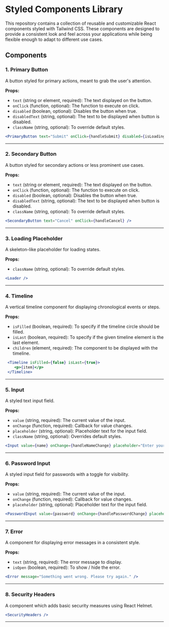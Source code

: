 # Styled Components Library

This repository contains a collection of reusable and customizable React components styled with Tailwind CSS. These components are designed to provide a consistent look and feel across your applications while being flexible enough to adapt to different use cases.

## Components

### 1. **Primary Button**
A button styled for primary actions, meant to grab the user's attention.

**Props:**
- `text` (string or element, required): The text displayed on the button.
- `onClick` (function, optional): The function to execute on click.
- `disabled` (boolean, optional): Disables the button when true.
- `disabledText` (string, optional): The text to be displayed when button is disabled.
- `className` (string, optional): To override default styles.

```jsx
<PrimaryButton text="Submit" onClick={handleSubmit} disabled={isLoading} />
```

---

### 2. **Secondary Button**
A button styled for secondary actions or less prominent use cases.

**Props:**
- `text` (string or element, required): The text displayed on the button.
- `onClick` (function, optional): The function to execute on click.
- `disabled` (boolean, optional): Disables the button when true.
- `disabledText` (string, optional): The text to be displayed when button is disabled.
- `className` (string, optional): To override default styles.

```jsx
<SecondaryButton text="Cancel" onClick={handleCancel} />
```

---

### 3. **Loading Placeholder**
A skeleton-like placeholder for loading states.

**Props:**
- `className` (string, optional): To override default styles.

```jsx
<Loader />
```

---

### 4. **Timeline**
A vertical timeline component for displaying chronological events or steps.

**Props:**
- `isFilled` (boolean, required): To specify if the timeline circle should be filled.
- `isLast` (boolean, required): To specify if the given timeline element is the last element.
- `children` (element, required): The component to be displayed with the timeline.

```jsx
 <Timeline isFilled={false} isLast={true}>
    <p>{item}</p>
 </Timeline>
```

---

### 5. **Input**
A styled text input field.

**Props:**
- `value` (string, required): The current value of the input.
- `onChange` (function, required): Callback for value changes.
- `placeholder` (string, optional): Placeholder text for the input field.
- `className` (string, optional): Overrides default styles.

```jsx
<Input value={name} onChange={handleNameChange} placeholder="Enter your name" />
```

---

### 6. **Password Input**
A styled input field for passwords with a toggle for visibility.

**Props:**
- `value` (string, required): The current value of the input.
- `onChange` (function, required): Callback for value changes.
- `placeholder` (string, optional): Placeholder text for the input field.

```jsx
<PasswordInput value={password} onChange={handlePasswordChange} placeholder="Enter your password" />
```

---

### 7. **Error**
A component for displaying error messages in a consistent style.

**Props:**
- `text` (string, required): The error message to display.
- `isOpen` (boolean, required): To show / hide the error.

```jsx
<Error message="Something went wrong. Please try again." />
```

---

### 8. **Security Headers**

A component which adds basic security measures using React Helmet.

```jsx
<SecurityHeaders />
```

---
